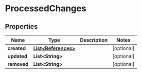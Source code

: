 
# ProcessedChanges

## Properties
Name | Type | Description | Notes
------------ | ------------- | ------------- | -------------
**created** | [**List&lt;References&gt;**](References.md) |  |  [optional]
**updated** | **List&lt;String&gt;** |  |  [optional]
**removed** | **List&lt;String&gt;** |  |  [optional]



